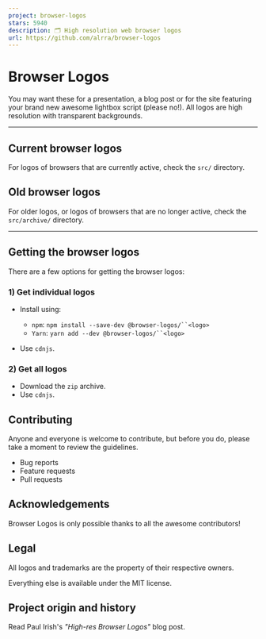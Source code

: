 ```yaml
---
project: browser-logos
stars: 5940
description: 🗂 High resolution web browser logos
url: https://github.com/alrra/browser-logos
---
```


Browser Logos
=============

You may want these for a presentation, a blog post or for the site featuring your brand new awesome lightbox script (please no!). All logos are high resolution with transparent backgrounds.

* * *

Current browser logos
---------------------

For logos of browsers that are currently active, check the `src/` directory.

Old browser logos
-----------------

For older logos, or logos of browsers that are no longer active, check the `src/archive/` directory.

* * *

Getting the browser logos
-------------------------

There are a few options for getting the browser logos:

### 1) Get individual logos

-   Install using:
    
    -   `npm`: `npm install --save-dev @browser-logos/``<logo>`
    -   `Yarn`: `yarn add --dev @browser-logos/``<logo>`
-   Use `cdnjs`.
    

### 2) Get all logos

-   Download the `zip` archive.
-   Use `cdnjs`.

Contributing
------------

Anyone and everyone is welcome to contribute, but before you do, please take a moment to review the guidelines.

-   Bug reports
-   Feature requests
-   Pull requests

Acknowledgements
----------------

Browser Logos is only possible thanks to all the awesome contributors!

Legal
-----

All logos and trademarks are the property of their respective owners.

Everything else is available under the MIT license.

Project origin and history
--------------------------

Read Paul Irish's _"High-res Browser Logos"_ blog post.
